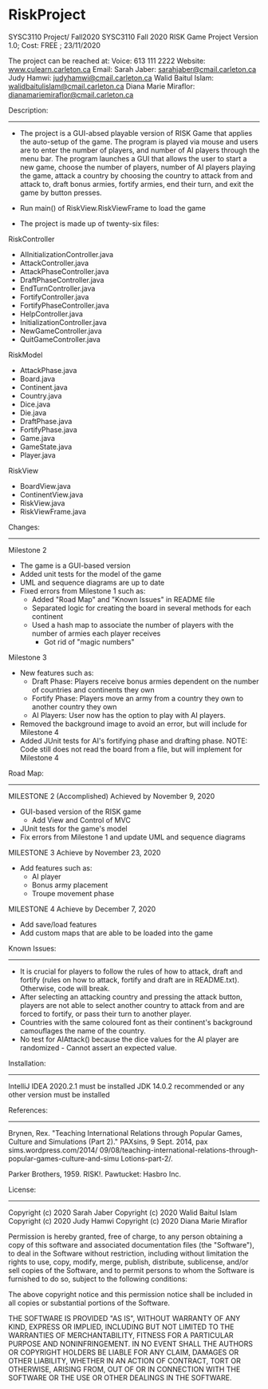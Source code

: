 # RiskProject
SYSC3110 Project/ Fall2020
SYSC3110 Fall 2020 RISK Game Project Version 1.0; Cost: FREE ; 23/11/2020

The project can be reached at:
Voice: 613 111 2222
Website: www.culearn.carleton.ca
Email: Sarah Jaber: sarahjaber@cmail.carleton.ca
       Judy Hamwi: judyhamwi@cmail.carleton.ca
       Walid Baitul Islam: walidbaitulislam@cmail.carleton.ca
       Diana Marie Miraflor: dianamariemiraflor@cmail.carleton.ca


Description:
___________

- The project is a GUI-absed playable version of RISK Game that applies 
the auto-setup of the game. The program is played via mouse and users are to 
enter the number of players, and number of AI players through the menu bar. 
The program launches a GUI that allows  the user to start a new game, choose 
the number of players, number of AI players playing the game, attack a country 
by choosing the country to attack from and attack to, draft bonus armies,
fortify armies, end their turn, and exit the game by button presses. 

- Run main() of RiskView.RiskViewFrame to load the game

- The project is made up of twenty-six files:
   
RiskController
- AIInitializationController.java
- AttackController.java
- AttackPhaseController.java
- DraftPhaseController.java
- EndTurnController.java
- FortifyController.java
- FortifyPhaseController.java
- HelpController.java
- InitializationController.java
- NewGameController.java
- QuitGameController.java

RiskModel
- AttackPhase.java
- Board.java
- Continent.java
- Country.java
- Dice.java
- Die.java
- DraftPhase.java
- FortifyPhase.java
- Game.java
- GameState.java
- Player.java

RiskView
- BoardView.java
- ContinentView.java
- RiskView.java
- RiskViewFrame.java

Changes:
________

Milestone 2
- The game is a GUI-based version
- Added unit tests for the model of the game
- UML and sequence diagrams are up to date
- Fixed errors from Milestone 1 such as:
	- Added "Road Map" and "Known Issues" in README file
	- Separated logic for creating the board in several methods for each continent 
	- Used a hash map to associate the number of players with the 
		number of armies each player receives
		- Got rid of "magic numbers"

Milestone 3
- New features such as: 
	- Draft Phase: Players receive bonus armies dependent on the number of countries
	and continents they own
	- Fortify Phase: Players move an army from a country they own to another 
	country they own
	- AI Players: User now has the option to play with AI players.
- Removed the background image to avoid an error, but will include for Milestone 4
- Added JUnit tests for AI's fortifying phase and drafting phase.
NOTE: Code still does not read the board from a file, but will implement for Milestone 4


Road Map:
__________

MILESTONE 2 (Accomplished)
Achieved by November 9, 2020
- GUI-based version of the RISK game
	- Add View and Control of MVC
- JUnit tests for the game's model
- Fix errors from Milestone 1 and update UML and sequence diagrams

MILESTONE 3
Achieve by November 23, 2020
- Add features such as:
	- AI player
	- Bonus army placement
	- Troupe movement phase

MILESTONE 4
Achieve by December 7, 2020
- Add save/load features
- Add custom maps that are able to be loaded into the game


Known Issues: 
______________

- It is crucial for players to follow the rules of how to attack, draft and fortify
(rules on how to attack, fortify and draft are in README.txt). Otherwise, code will break.
- After selecting an attacking country and pressing the attack button, players are not 
able to select another country to attack from and are forced to fortify, or pass their turn 
to another player.
- Countries with the same coloured font as their continent's background camouflages the 
name of the country. 
- No test for AIAttack() because the dice values for the AI player are randomized - Cannot
assert an expected value.


Installation:
____________

IntelliJ IDEA 2020.2.1 must be installed
JDK 14.0.2 recommended or any other version must be installed


References:
___________

Brynen, Rex. "Teaching International Relations through Popular Games, Culture
and Simulations (Part 2)." PAXsins, 9 Sept. 2014, pax sims.wordpress.com/2014/
09/08/teaching-international-relations-through-popular-games-culture-and-simu
Lotions-part-2/.

Parker Brothers, 1959. RISK!. Pawtucket: Hasbro Inc. 


License:
_______

Copyright (c) 2020 Sarah Jaber 
Copyright (c) 2020 Walid Baitul Islam
Copyright (c) 2020 Judy Hamwi
Copyright (c) 2020 Diana Marie Miraflor 
 

Permission is hereby granted, free of charge, to any person obtaining a copy
of this software and associated documentation files (the "Software"), to deal
in the Software without restriction, including without limitation the rights
to use, copy, modify, merge, publish, distribute, sublicense, and/or sell
copies of the Software, and to permit persons to whom the Software is
furnished to do so, subject to the following conditions:

The above copyright notice and this permission notice shall be included in all
copies or substantial portions of the Software.

THE SOFTWARE IS PROVIDED "AS IS", WITHOUT WARRANTY OF ANY KIND, EXPRESS OR
IMPLIED, INCLUDING BUT NOT LIMITED TO THE WARRANTIES OF MERCHANTABILITY,
FITNESS FOR A PARTICULAR PURPOSE AND NONINFRINGEMENT. IN NO EVENT SHALL THE
AUTHORS OR COPYRIGHT HOLDERS BE LIABLE FOR ANY CLAIM, DAMAGES OR OTHER
LIABILITY, WHETHER IN AN ACTION OF CONTRACT, TORT OR OTHERWISE, ARISING FROM,
OUT OF OR IN CONNECTION WITH THE SOFTWARE OR THE USE OR OTHER DEALINGS IN THE
SOFTWARE.

